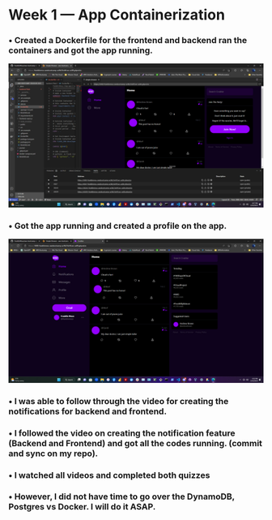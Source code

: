 # Week 1 — App Containerization

### • Created a Dockerfile for the frontend and backend ran the containers and got the app running.

![created a Dockerfile for the frontend and backend ran the containers and got the app running](assets/imagescreated.png)

### • Got the app running and created a profile on the app. 

![Got the app running and created a profile on the app](assets/apprunning.png)

### • I was able to follow through the video for creating the notifications for backend and frontend.

### • I followed the video on creating the notification feature (Backend and Frontend) and got all the codes running. (commit and sync on my repo).

### • I watched all videos and completed both quizzes

### • However, I did not have time to go over the DynamoDB, Postgres vs Docker. I will do it ASAP.

